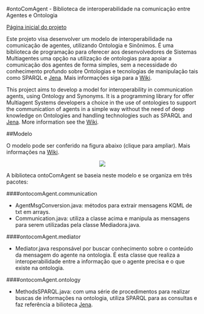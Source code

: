 #ontoComAgent - Biblioteca de interoperabilidade na comunicação entre Agentes e Ontologia


[Página inicial do projeto](http://fabiosperotto.github.com/ontoComAgent/)

Este projeto visa desenvolver um modelo de interoperabilidade na comunicação de agentes, utilizando Ontologia e Sinônimos. É uma biblioteca de programação para oferecer aos desenvolvedores de Sistemas Multiagentes uma opção na utilização de ontologias para apoiar a comunicação dos agentes de forma simples, sem a necessidade do conhecimento profundo sobre Ontologias e tecnologias de manipulação tais como SPARQL e [Jena](http://jena.apache.org/). Mais informações siga para a [Wiki](https://github.com/fabiosperotto/ontoComAgent/wiki).


This project aims to develop a model for interoperability in communication agents, using Ontology and Synonyms. It is a programming library for offer Multiagent Systems developers a choice in the use of ontologies to support the communication of agents in a simple way without the need of deep knowledge on Ontologies and handling technologies such as SPARQL and [Jena](http://jena.apache.org/). More information see the [Wiki](https://github.com/fabiosperotto/ontoComAgent/wiki).



##Modelo

O modelo pode ser conferido na figura abaixo (clique para ampliar). Mais informações na [Wiki](https://github.com/fabiosperotto/ontoComAgent/wiki).

<div align="center"><a href="http://img210.imageshack.us/img210/3405/diagramaaplicacao.png" target=_blank><img src="http://www.makeathumbnail.com/thumbnails/image143018.png"></a></div>

A biblioteca ontoComAgent se baseia neste modelo e se organiza em três pacotes:

####ontocomAgent.communication

- AgentMsgConversion.java: métodos para extrair mensagens KQML de txt em arrays.
- Communication.java: utiliza a classe acima e manipula as mensagens para serem utilizadas pela classe Mediadora.java.

####ontocomAgent.mediator
- Mediator.java responsável por buscar conhecimento sobre o conteúdo da mensagem do agente na ontologia. É esta classe que realiza a interoperabilidade entre a informação que o agente precisa e o que existe na ontologia.

####ontocomAgent.ontology

- MethodsSPARQL.java: com uma série de procedimentos para realizar buscas de informações na ontologia, utiliza SPARQL para as consultas e faz referência a bilioteca [Jena](http://jena.apache.org/).
